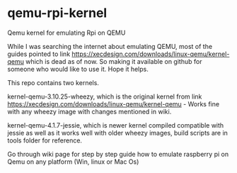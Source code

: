 # qemu-rpi-kernel
Qemu kernel for emulating Rpi on QEMU

While I was searching the internet about emulating QEMU, most of the guides pointed to link https://xecdesign.com/downloads/linux-qemu/kernel-qemu which is dead as of now.
So making it available on github for someone who would like to use it.
Hope it helps.

This repo contains two kernels.

kernel-qemu-3.10.25-wheezy, which is the original kernel from link https://xecdesign.com/downloads/linux-qemu/kernel-qemu - Works fine with any wheezy image with changes mentioned in wiki.

kernel-qemu-4.1.7-jessie, which is newer kernel compiled compatible with jessie as well as it works well with older wheezy images, build scripts are in tools folder for reference.

Go through wiki page for step by step guide how to emulate raspberry pi on Qemu on any platform (Win, linux or Mac Os)
